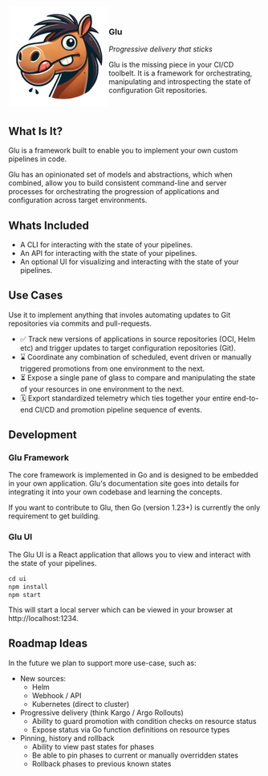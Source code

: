 <div>
  <img align="left" src="./.github/images/stu.png" alt="Stu - The Glu mascot" width="200" />
  <br>
  <h3>Glu</h3>
  <p>
    <em>
      Progressive delivery that sticks
    </em>
  </p>
  <p>
    Glu is the missing piece in your CI/CD toolbelt.
    It is a framework for orchestrating, manipulating and introspecting the state of configuration Git repositories.
  </p>
  <br>
</div>

## What Is It?

Glu is a framework built to enable you to implement your own custom pipelines in code.

Glu has an opinionated set of models and abstractions, which when combined, allow you to build consistent command-line and server processes for orchestrating the progression of applications and configuration across target environments.

## Whats Included

- A CLI for interacting with the state of your pipelines.
- An API for interacting with the state of your pipelines.
- An optional UI for visualizing and interacting with the state of your pipelines.

## Use Cases

Use it to implement anything that involes automating updates to Git repositories via commits and pull-requests.

- ✅ Track new versions of applications in source repositories (OCI, Helm etc) and trigger updates to target configuration repositories (Git).
- ⌛️ Coordinate any combination of scheduled, event driven or manually triggered promotions from one environment to the next.
- ⏳ Expose a single pane of glass to compare and manipulating the state of your resources in one environment to the next.
- 🗓️ Export standardized telemetry which ties together your entire end-to-end CI/CD and promotion pipeline sequence of events.

## Development

### Glu Framework

The core framework is implemented in Go and is designed to be embedded in your own application.
Glu's documentation site goes into details for integrating it into your own codebase and learning the concepts.

If you want to contribute to Glu, then Go (version 1.23+) is currently the only requirement to get building.

### Glu UI

The Glu UI is a React application that allows you to view and interact with the state of your pipelines.

```
cd ui
npm install
npm start
```

This will start a local server which can be viewed in your browser at http://localhost:1234.

## Roadmap Ideas

In the future we plan to support more use-case, such as:

- New sources:
  - Helm
  - Webhook / API
  - Kubernetes (direct to cluster)
- Progressive delivery (think Kargo / Argo Rollouts)
  - Ability to guard promotion with condition checks on resource status
  - Expose status via Go function definitions on resource types
- Pinning, history and rollback
  - Ability to view past states for phases
  - Be able to pin phases to current or manually overridden states
  - Rollback phases to previous known states
